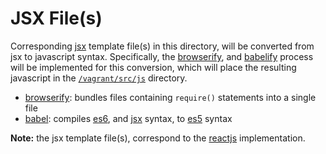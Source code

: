 # JSX File(s)

Corresponding [jsx](https://facebook.github.io/react/docs/jsx-in-depth.html)
 template file(s) in this directory, will be converted from jsx to javascript
 syntax.  Specifically, the [browserify](http://browserify.org/), and
 [babelify](https://babeljs.io/) process will be implemented for this
 conversion, which will place the resulting javascript in the
 [`/vagrant/src/js`](https://github.com/jeff1evesque/machine-learning/tree/master/src/js)
 directory.

  - [browserify](http://browserify.org/): bundles files containing `require()`
 statements into a single file
  - [babel](https://babeljs.io/): compiles [es6](http://www.ecma-international.org/publications/files/ECMA-ST/Ecma-262.pdf),
 and [jsx](https://facebook.github.io/react/docs/jsx-in-depth.html) syntax, to
 [es5](http://www.ecma-international.org/publications/files/ECMA-ST/Ecma-262.pdf)
 syntax

**Note:** the jsx template file(s), correspond to the
 [reactjs](https://facebook.github.io/react/) implementation.